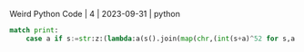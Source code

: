 Weird Python Code | 4 | 2023-09-31 | python

```py
match print:
    case a if s:=str:z:(lambda:a(s().join(map(chr,(int(s+a)^52 for s,a in z)))))()=(zip,c:=s(b:=92818888912420679170888021)[::2])[-2](c,s(b)[1::2])
```
